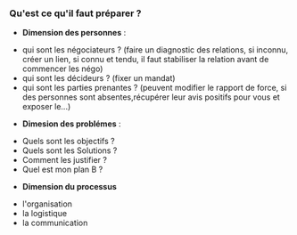 ### Qu'est ce qu'il faut préparer ?

- **Dimension des personnes** : 
+ qui sont les négociateurs ? (faire un diagnostic des relations, si inconnu, créer un lien, si connu et tendu, il faut stabiliser la relation avant de commencer les négo)
+ qui sont les décideurs ? (fixer un mandat)
+ qui sont les parties prenantes ? (peuvent modifier le rapport de force, si des personnes sont absentes,récupérer leur avis positifs pour vous et exposer le...)

- **Dimesion des problémes** : 
 + Quels sont les objectifs ?
 + Quels sont les Solutions ?
 + Comment les justifier ?
 + Quel est mon plan B ?
 
- **Dimension du processus**
 + l'organisation
 + la logistique 
 + la communication
